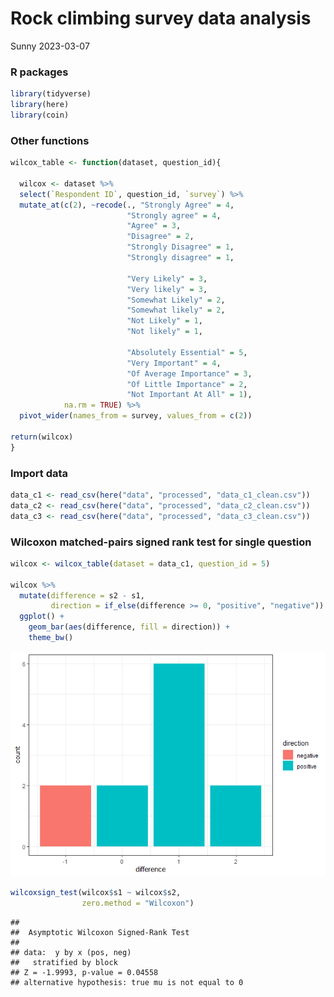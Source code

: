 Rock climbing survey data analysis
================
Sunny
2023-03-07

### R packages

``` r
library(tidyverse)
library(here)
library(coin)
```

### Other functions

``` r
wilcox_table <- function(dataset, question_id){
  
  wilcox <- dataset %>%
  select(`Respondent ID`, question_id, `survey`) %>%
  mutate_at(c(2), ~recode(., "Strongly Agree" = 4,
                          "Strongly agree" = 4,
                          "Agree" = 3,
                          "Disagree" = 2,
                          "Strongly Disagree" = 1,
                          "Strongly disagree" = 1,
                          
                          "Very Likely" = 3,
                          "Very likely" = 3,
                          "Somewhat Likely" = 2,
                          "Somewhat likely" = 2,
                          "Not Likely" = 1,
                          "Not likely" = 1,
                          
                          "Absolutely Essential" = 5,
                          "Very Important" = 4,
                          "Of Average Importance" = 3,
                          "Of Little Importance" = 2,
                          "Not Important At All" = 1),
            na.rm = TRUE) %>%
  pivot_wider(names_from = survey, values_from = c(2)) 

return(wilcox)
}
```

### Import data

``` r
data_c1 <- read_csv(here("data", "processed", "data_c1_clean.csv"))
data_c2 <- read_csv(here("data", "processed", "data_c2_clean.csv"))
data_c3 <- read_csv(here("data", "processed", "data_c3_clean.csv"))
```

### Wilcoxon matched-pairs signed rank test for single question

``` r
wilcox <- wilcox_table(dataset = data_c1, question_id = 5)

wilcox %>%
  mutate(difference = s2 - s1,
         direction = if_else(difference >= 0, "positive", "negative")) %>%
  ggplot() +
    geom_bar(aes(difference, fill = direction)) +
    theme_bw()
```

![](rock_climbing_analysis_files/figure-gfm/unnamed-chunk-4-1.png)<!-- -->

``` r
wilcoxsign_test(wilcox$s1 ~ wilcox$s2, 
                zero.method = "Wilcoxon")
```

    ## 
    ##  Asymptotic Wilcoxon Signed-Rank Test
    ## 
    ## data:  y by x (pos, neg) 
    ##   stratified by block
    ## Z = -1.9993, p-value = 0.04558
    ## alternative hypothesis: true mu is not equal to 0
